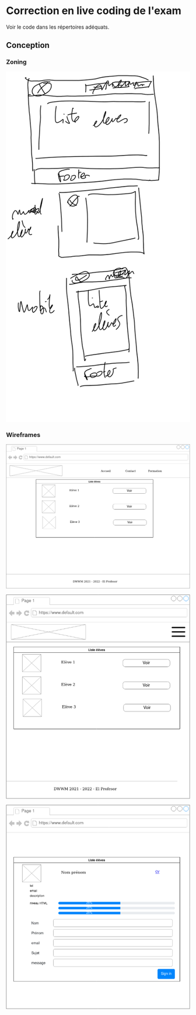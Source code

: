 # Correction en live coding de l'exam

Voir le code dans les répertoires adéquats.

## Conception

### Zoning

![zoning](conception/zoning.png)

### Wireframes

![wireframe accueil](conception/wireframe_accueil.png)

![wireframe accueil mobile](conception/wireframe_accueil_mobile.drawio.png)

![wireframe modal eleve](conception/modal.drawio.png)
